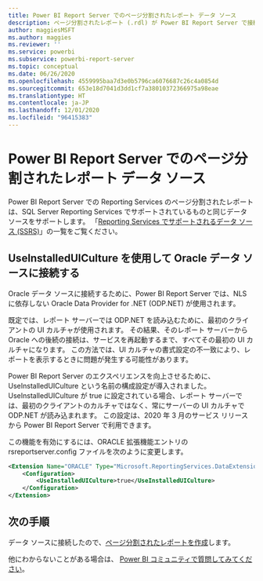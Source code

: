 ```yaml
---
title: Power BI Report Server でのページ分割されたレポート データ ソース
description: ページ分割されたレポート (.rdl) が Power BI Report Server で接続できるデータ ソースについて説明します。
author: maggiesMSFT
ms.author: maggies
ms.reviewer: ''
ms.service: powerbi
ms.subservice: powerbi-report-server
ms.topic: conceptual
ms.date: 06/26/2020
ms.openlocfilehash: 4559995baa7d3e0b5796ca6076687c26c4a0854d
ms.sourcegitcommit: 653e18d7041d3dd1cf7a38010372366975a98eae
ms.translationtype: HT
ms.contentlocale: ja-JP
ms.lasthandoff: 12/01/2020
ms.locfileid: "96415383"
---
```

# <a name="paginated-report-data-sources--in-power-bi-report-server"></a>Power BI Report Server でのページ分割されたレポート データ ソース
Power BI Report Server での Reporting Services のページ分割されたレポートは、SQL Server Reporting Services でサポートされているものと同じデータ ソースをサポートします。 「[Reporting Services でサポートされるデータ ソース (SSRS)](/sql/reporting-services/report-data/data-sources-supported-by-reporting-services-ssrs)」の一覧をご覧ください。

## <a name="connect-to-oracle-data-sources-with-useinstalleduiculture"></a>UseInstalledUICulture を使用して Oracle データ ソースに接続する

Oracle データ ソースに接続するために、Power BI Report Server では、NLS に依存しない Oracle Data Provider for .NET (ODP.NET) が使用されます。

既定では、レポート サーバーでは ODP.NET を読み込むために、最初のクライアントの UI カルチャが使用されます。  その結果、そのレポート サーバーから Oracle への後続の接続は、サービスを再起動するまで、すべてその最初の UI カルチャになります。  この方法では、UI カルチャの書式設定の不一致により、レポートを表示するときに問題が発生する可能性があります。

Power BI Report Server のエクスペリエンスを向上させるために、UseInstalledUICulture という名前の構成設定が導入されました。 UseInstalledUICulture が true に設定されている場合、レポート サーバーでは、最初のクライアントのカルチャではなく、常にサーバーの UI カルチャで ODP.NET が読み込まれます。
この設定は、2020 年 3 月のサービス リリースから Power BI Report Server で利用できます。

この機能を有効にするには、ORACLE 拡張機能エントリの rsreportserver.config ファイルを次のように変更します。
```xml
<Extension Name="ORACLE" Type="Microsoft.ReportingServices.DataExtensions.OracleClientConnectionWrapper,Microsoft.ReportingServices.DataExtensions">
    <Configuration>
        <UseInstalledUICulture>true</UseInstalledUICulture>
    </Configuration>
</Extension>
```

## <a name="next-steps"></a>次の手順
データ ソースに接続したので、[ページ分割されたレポートを作成](quickstart-create-paginated-report.md)します。  


他にわからないことがある場合は、 [Power BI コミュニティで質問してみてください](https://community.powerbi.com/)。